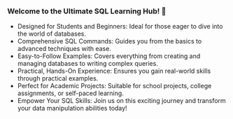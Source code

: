 ### Welcome to the Ultimate SQL Learning Hub! 🚀

- Designed for Students and Beginners: Ideal for those eager to dive into the world of databases.
- Comprehensive SQL Commands: Guides you from the basics to advanced techniques with ease.
- Easy-to-Follow Examples: Covers everything from creating and managing databases to writing complex queries.
- Practical, Hands-On Experience: Ensures you gain real-world skills through practical examples.
- Perfect for Academic Projects: Suitable for school projects, college assignments, or self-paced learning.
- Empower Your SQL Skills: Join us on this exciting journey and transform your data manipulation abilities today!
